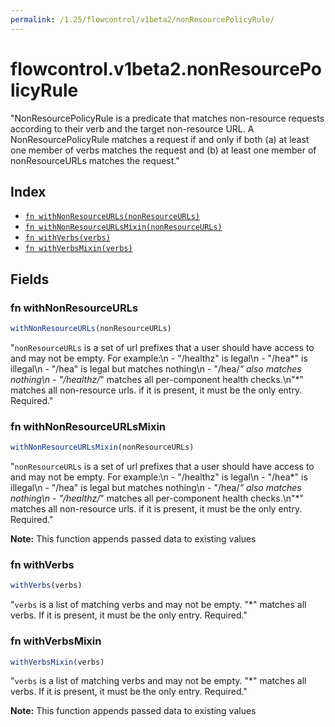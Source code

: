 ```yaml
---
permalink: /1.25/flowcontrol/v1beta2/nonResourcePolicyRule/
---
```


# flowcontrol.v1beta2.nonResourcePolicyRule

"NonResourcePolicyRule is a predicate that matches non-resource requests according to their verb and the target non-resource URL. A NonResourcePolicyRule matches a request if and only if both (a) at least one member of verbs matches the request and (b) at least one member of nonResourceURLs matches the request."

## Index

* [`fn withNonResourceURLs(nonResourceURLs)`](#fn-withnonresourceurls)
* [`fn withNonResourceURLsMixin(nonResourceURLs)`](#fn-withnonresourceurlsmixin)
* [`fn withVerbs(verbs)`](#fn-withverbs)
* [`fn withVerbsMixin(verbs)`](#fn-withverbsmixin)

## Fields

### fn withNonResourceURLs

```ts
withNonResourceURLs(nonResourceURLs)
```

"`nonResourceURLs` is a set of url prefixes that a user should have access to and may not be empty. For example:\n  - \"/healthz\" is legal\n  - \"/hea*\" is illegal\n  - \"/hea\" is legal but matches nothing\n  - \"/hea/*\" also matches nothing\n  - \"/healthz/*\" matches all per-component health checks.\n\"*\" matches all non-resource urls. if it is present, it must be the only entry. Required."

### fn withNonResourceURLsMixin

```ts
withNonResourceURLsMixin(nonResourceURLs)
```

"`nonResourceURLs` is a set of url prefixes that a user should have access to and may not be empty. For example:\n  - \"/healthz\" is legal\n  - \"/hea*\" is illegal\n  - \"/hea\" is legal but matches nothing\n  - \"/hea/*\" also matches nothing\n  - \"/healthz/*\" matches all per-component health checks.\n\"*\" matches all non-resource urls. if it is present, it must be the only entry. Required."

**Note:** This function appends passed data to existing values

### fn withVerbs

```ts
withVerbs(verbs)
```

"`verbs` is a list of matching verbs and may not be empty. \"*\" matches all verbs. If it is present, it must be the only entry. Required."

### fn withVerbsMixin

```ts
withVerbsMixin(verbs)
```

"`verbs` is a list of matching verbs and may not be empty. \"*\" matches all verbs. If it is present, it must be the only entry. Required."

**Note:** This function appends passed data to existing values